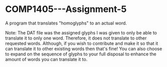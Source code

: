 # COMP1405---Assignment-5
A program that translates "homoglyphs" to an actual word.

Note: The DAT file was the assigned glyphs I was given to only be able to translate it to only one word. Therefore, it does not translate to other requested words. Although, if you wish to contribute and make it so that it can translate it to other existing words then that's fine! You can also choose to expand on the sequence of glyphs to your full disposal to enhance the amount of words you can translate it to.

